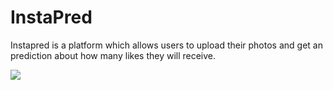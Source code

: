 # InstaPred

Instapred is a platform which allows users to upload their photos and get an prediction about how many likes they will receive.

<img src="video/WebDev_FinalPresentation.mp4" type="video/mp4"/>